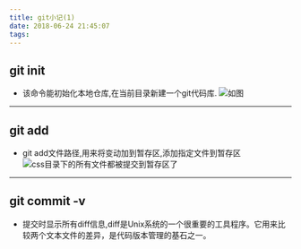 ```yaml
---
title: git小记(1)
date: 2018-06-24 21:45:07
tags:
---
```

## git init
* 该命令能初始化本地仓库,在当前目录新建一个git代码库.
![如图](https://upload-images.jianshu.io/upload_images/7017681-649e469ff7c0e457.png?imageMogr2/auto-orient/strip%7CimageView2/2/w/1240)

***
## git add
* git add文件路径,用来将变动加到暂存区,添加指定文件到暂存区
![css目录下的所有文件都被提交到暂存区了](https://upload-images.jianshu.io/upload_images/7017681-56b35f16c404f841.png?imageMogr2/auto-orient/strip%7CimageView2/2/w/1240)

***
## git commit -v
* 提交时显示所有diff信息,diff是Unix系统的一个很重要的工具程序。它用来比较两个文本文件的差异，是代码版本管理的基石之一。